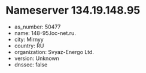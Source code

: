 # Nameserver 134.19.148.95

* as_number: 50477
* name: 148-95.loc-net.ru.
* city: Mirnyy
* country: RU
* organization: Svyaz-Energo Ltd.
* version: Unknown
* dnssec: false
